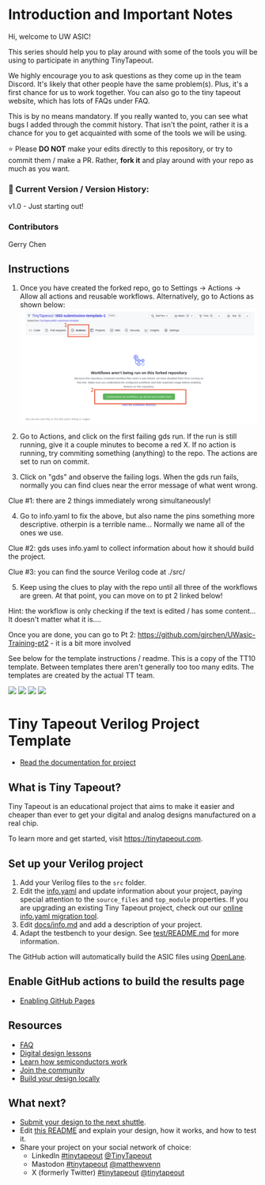 
# Introduction and Important Notes
Hi, welcome to UW ASIC!

This series should help you to play around with some of the tools you will be using to participate in anything TinyTapeout.

We highly encourage you to ask questions as they come up in the team Discord. It's likely that other people have the same problem(s). Plus, it's a first chance for us to work together. You can also go to the tiny tapeout website, which has lots of FAQs under FAQ.

This is by no means mandatory. If you really wanted to, you can see what bugs I added through the commit history. That isn't the point, rather it is a chance for you to get acquainted with some of the tools we will be using.

⭐ Please **DO NOT** make your edits directly to this repository, or try to commit them / make a PR. Rather, **fork it** and play around with your repo as much as you want.

### 📖 Current Version / Version History:
v1.0 - Just starting out!

### Contributors
Gerry Chen

## Instructions

1. Once you have created the forked repo, go to Settings -> Actions -> Allow all actions and reusable workflows.
Alternatively, go to Actions as shown below:
![alt text](image.png)

2. Go to Actions, and click on the first failing gds run. If the run is still running, give it a couple minutes to become a red X. If no action is running, try commiting something (anything) to the repo. The actions are set to run on commit.

3. Click on "gds" and observe the failing logs. When the gds run fails, normally you can find clues near the error message of what went wrong. 

Clue #1: there are 2 things immediately wrong simultaneously!

4. Go to info.yaml to fix the above, but also name the pins something more descriptive. otherpin is a terrible name... Normally we name all of the ones we use.

Clue #2: gds uses info.yaml to collect information about how it should build the project.

Clue #3: you can find the source Verilog code at ./src/

5. Keep using the clues to play with the repo until all three of the workflows are green. At that point, you can move on to pt 2 linked below!

Hint: the workflow is only checking if the text is edited / has some content... It doesn't matter what it is....

Once you are done, you can go to Pt 2: https://github.com/gjrchen/UWasic-Training-pt2 - it is a bit more involved



See below for the template instructions / readme. This is a copy of the TT10 template. Between templates there aren't generally too too many edits. The templates are created by the actual TT team.


![](../../workflows/gds/badge.svg) ![](../../workflows/docs/badge.svg) ![](../../workflows/test/badge.svg) ![](../../workflows/fpga/badge.svg)
# Tiny Tapeout Verilog Project Template

- [Read the documentation for project](docs/info.md)

## What is Tiny Tapeout?

Tiny Tapeout is an educational project that aims to make it easier and cheaper than ever to get your digital and analog designs manufactured on a real chip.

To learn more and get started, visit https://tinytapeout.com.

## Set up your Verilog project

1. Add your Verilog files to the `src` folder.
2. Edit the [info.yaml](info.yaml) and update information about your project, paying special attention to the `source_files` and `top_module` properties. If you are upgrading an existing Tiny Tapeout project, check out our [online info.yaml migration tool](https://tinytapeout.github.io/tt-yaml-upgrade-tool/).
3. Edit [docs/info.md](docs/info.md) and add a description of your project.
4. Adapt the testbench to your design. See [test/README.md](test/README.md) for more information.

The GitHub action will automatically build the ASIC files using [OpenLane](https://www.zerotoasiccourse.com/terminology/openlane/).

## Enable GitHub actions to build the results page

- [Enabling GitHub Pages](https://tinytapeout.com/faq/#my-github-action-is-failing-on-the-pages-part)

## Resources

- [FAQ](https://tinytapeout.com/faq/)
- [Digital design lessons](https://tinytapeout.com/digital_design/)
- [Learn how semiconductors work](https://tinytapeout.com/siliwiz/)
- [Join the community](https://tinytapeout.com/discord)
- [Build your design locally](https://www.tinytapeout.com/guides/local-hardening/)

## What next?

- [Submit your design to the next shuttle](https://app.tinytapeout.com/).
- Edit [this README](README.md) and explain your design, how it works, and how to test it.
- Share your project on your social network of choice:
  - LinkedIn [#tinytapeout](https://www.linkedin.com/search/results/content/?keywords=%23tinytapeout) [@TinyTapeout](https://www.linkedin.com/company/100708654/)
  - Mastodon [#tinytapeout](https://chaos.social/tags/tinytapeout) [@matthewvenn](https://chaos.social/@matthewvenn)
  - X (formerly Twitter) [#tinytapeout](https://twitter.com/hashtag/tinytapeout) [@tinytapeout](https://twitter.com/tinytapeout)
